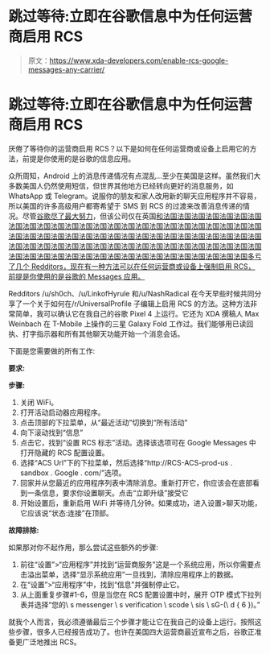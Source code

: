 # 跳过等待:立即在谷歌信息中为任何运营商启用 RCS

> 原文：<https://www.xda-developers.com/enable-rcs-google-messages-any-carrier/>

# 跳过等待:立即在谷歌信息中为任何运营商启用 RCS

厌倦了等待你的运营商启用 RCS？以下是如何在任何运营商或设备上启用它的方法，前提是你使用的是谷歌的信息应用。

众所周知，Android 上的消息传递情况有点混乱...至少在美国是这样。虽然我们大多数美国人仍然使用短信，但世界其他地方已经转向更好的消息服务，如 WhatsApp 或 Telegram。说服你的朋友和家人改用新的聊天应用程序并不容易，所以美国的许多高级用户都寄希望于 SMS 到 RCS 的过渡来改善消息传递的情况。尽管[谷歌尽了最大努力](https://www.xda-developers.com/google-allo-paused-chat-rcs-apple-imessage/)，但该公司仅在英国[和法国法国法国法国法国法国法国法国法国法国法国法国法国法国法国法国法国法国法国法国法国法国法国法国法国法国法国法国法国法国法国法国法国法国法国法国法国法国法国法国法国法国法国法国法国法国法国法国法国法国法国法国法国法国法国法国法国法国法国法国法国法国法国法国法国法国法国法国法国法国法国法国法国法国法国法国法国法国多亏了几个 Redditors，现在有一种方法可以在任何运营商或设备上强制启用 RCS，前提是你使用的是谷歌的 Messages 应用。](https://www.xda-developers.com/google-android-rcs-support-uk-france/)

Redditors /u/sh0ch、/u/LinkofHyrule 和/u/NashRadical 在今天早些时候共同分享了一个关于如何在/r/UniversalProfile 子编辑上启用 RCS 的方法。这种方法非常简单，我可以确认它在我自己的谷歌 Pixel 4 上运行。它还为 XDA 撰稿人 Max Weinbach 在 T-Mobile 上操作的三星 Galaxy Fold 工作过。我们能够用已读回执、打字指示器和所有其他聊天功能开始一个消息会话。

下面是您需要做的所有工作:

**要求:**

**步骤:**

1.  关闭 WiFi。
2.  打开活动启动器应用程序。
3.  点击顶部的下拉菜单，从“最近活动”切换到“所有活动”
4.  向下滚动找到“信息”
5.  点击它，找到“设置 RCS 标志”活动。选择该选项可在 Google Messages 中打开隐藏的 RCS 配置设置。
6.  选择“ACS Url”下的下拉菜单，然后选择“http://RCS-ACS-prod-us . sandbox . Google . com/”选项。
7.  回家并从您最近的应用程序列表中清除消息。重新打开它，你应该会在底部看到一条信息，要求你设置聊天。点击“立即升级”接受它
8.  开始设置后，重新启用 WiFi 并等待几分钟。如果成功，进入设置>聊天功能，它应该说“状态:连接”在顶部。

**故障排除:**

如果那对你不起作用，那么尝试这些额外的步骤:

1.  前往“设置”>“应用程序”并找到“运营商服务”这是一个系统应用，所以你需要点击溢出菜单，选择“显示系统应用”一旦找到，清除应用程序上的数据。
2.  在“设置”>“应用程序”中，找到“信息”并强制停止它。
3.  从上面重复步骤#1-6，但是当您在 RCS 配置设置中时，展开 OTP 模式下拉列表并选择“您的\ s messenger \ s verification \ scode \ sis \ sG-(\ d { 6 })。”

就我个人而言，我必须遵循最后三个步骤才能让它在我自己的设备上运行。按照这些步骤，很多人已经报告成功了。也许在美国四大运营商最近宣布之后，谷歌正准备更广泛地推出 RCS。